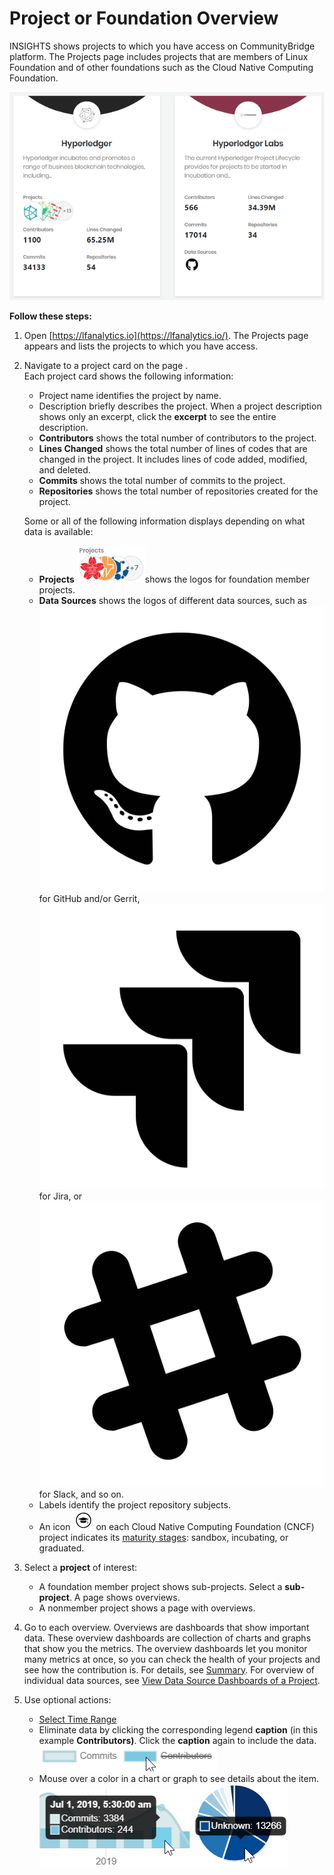 # Project or Foundation Overview

INSIGHTS shows projects to which you have access on CommunityBridge platform. The Projects page includes projects that are members of Linux Foundation and of other foundations such as the Cloud Native Computing Foundation.

![Project Cards](../../.gitbook/assets/project-cards%20%281%29.png)

**Follow these steps:**

1. Open [https://lfanalytics.io](https://lfanalytics.io/). The Projects page appears and lists the projects to which you have access.
2. Navigate to a project card on the page .  
   Each project card shows the following information:

   * Project name identifies the project by name.
   * Description briefly describes the project. When a project description shows only an excerpt, click the **excerpt** to see the entire description.
   * **Contributors** shows the total number of contributors to the project.
   * **Lines Changed** shows the total number of lines of codes that are changed in the project. It includes lines of code added, modified, and deleted.
   * **Commits** shows the total number of commits to the project.
   * **Repositories** shows the total number of repositories created for the project.

   Some or all of the following information displays depending on what data is available:

   * **Projects** ![](../../.gitbook/assets/18088267.png)shows the logos for foundation member projects.
   * **Data Sources** shows the logos of different data sources, such as ![](../../.gitbook/assets/18088261.png) for GitHub and/or Gerrit, ![](../../.gitbook/assets/18088260.png) for Jira, or ![](../../.gitbook/assets/18088259.png) for Slack, and so on.
   * Labels identify the project repository subjects.
   * An icon ![](../../.gitbook/assets/18088258.png) on each Cloud Native Computing Foundation \(CNCF\) project indicates its [maturity stages](https://www.cncf.io/projects/): sandbox, incubating, or graduated.

3. Select a **project** of interest:
   * A foundation member project shows sub-projects. Select a **sub-project**. A page shows overviews.
   * A nonmember project shows a page with overviews.
4. Go to each overview. Overviews are dashboards that show important data. These overview dashboards are collection of charts and graphs that show you the metrics. The overview dashboards let you monitor many metrics at once, so you can check the health of your projects and see how the contribution is. For details, see [Summary](view-dashboard-catalog-of-a-project/summary.md). For overview of individual data sources, see [View Data Source Dashboards of a Project](view-dashboard-catalog-of-a-project/).
5. Use optional actions:
   * [Select Time Range](filtering-data/select-time-range.md)
   * Eliminate data by clicking the corresponding legend **caption** \(in this example **Contributors\)**. Click the **caption** again to include the data. ![](../../.gitbook/assets/18088257.png) 
   * Mouse over a color in a chart or graph to see details about the item. ![](../../.gitbook/assets/18088255.png)![](../../.gitbook/assets/18088256.png) 


